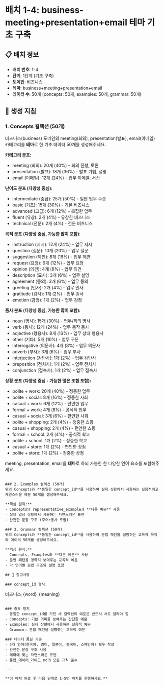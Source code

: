 # 배치 1-4: business-meeting+presentation+email 테마 기초 구축

## 📋 배치 정보
- **배치 번호**: 1-4
- **단계**: 1단계 (기초 구축)
- **도메인**: 비즈니스
- **테마**: business+meeting+presentation+email
- **데이터 수**: 50개 (concepts: 50개, examples: 50개, grammar: 50개)

## 🎯 생성 지침

### 1. Concepts 컬렉션 (50개)
비즈니스(business) 도메인의 meeting(회의), presentation(발표), email(이메일) 카테고리를 **테마**로 한 기초 데이터 50개를 생성해주세요.

**카테고리 분포:**
- meeting (회의): 20개 (40%) - 회의 진행, 토론
- presentation (발표): 18개 (36%) - 발표 기법, 설명
- email (이메일): 12개 (24%) - 업무 이메일, 서신

**난이도 분포 (다양성 중심):**
- intermediate (중급): 25개 (50%) - 일반 업무 수준
- basic (기초): 15개 (30%) - 기본 비즈니스
- advanced (고급): 6개 (12%) - 복잡한 업무
- fluent (유창): 2개 (4%) - 유창한 비즈니스
- technical (전문): 2개 (4%) - 전문 비즈니스

**목적 분포 (다양성 중심, 가능한 많이 포함):**
- instruction (지시): 12개 (24%) - 업무 지시
- question (질문): 10개 (20%) - 업무 질문
- suggestion (제안): 8개 (16%) - 업무 제안
- request (요청): 6개 (12%) - 업무 요청
- opinion (의견): 4개 (8%) - 업무 의견
- description (묘사): 3개 (6%) - 업무 설명
- agreement (동의): 3개 (6%) - 업무 동의
- greeting (인사): 2개 (4%) - 업무 인사
- gratitude (감사): 1개 (2%) - 업무 감사
- emotion (감정): 1개 (2%) - 업무 감정

**품사 분포 (다양성 중심, 가능한 많이 포함):**
- noun (명사): 15개 (30%) - 업무/회의 명사
- verb (동사): 12개 (24%) - 업무 동작 동사
- adjective (형용사): 8개 (16%) - 업무 상태 형용사
- other (기타): 5개 (10%) - 업무 구문
- interrogative (의문사): 4개 (8%) - 업무 의문사
- adverb (부사): 3개 (6%) - 업무 부사
- interjection (감탄사): 1개 (2%) - 업무 감탄사
- preposition (전치사): 1개 (2%) - 업무 전치사
- conjunction (접속사): 1개 (2%) - 업무 접속사

**상황 분포 (다양성 중심 - 가능한 많은 조합 포함):**
- polite + work: 20개 (40%) - 정중한 업무
- polite + social: 8개 (16%) - 정중한 사회
- casual + work: 6개 (12%) - 편안한 업무
- formal + work: 4개 (8%) - 공식적 업무
- casual + social: 3개 (6%) - 편안한 사회
- polite + shopping: 2개 (4%) - 정중한 쇼핑
- casual + shopping: 2개 (4%) - 편안한 쇼핑
- formal + school: 2개 (4%) - 공식적 학교
- polite + school: 1개 (2%) - 정중한 학교
- casual + store: 1개 (2%) - 편안한 상점
- polite + store: 1개 (2%) - 정중한 상점

meeting, presentation, email을 **테마**로 하되 가능한 한 다양한 언어 요소를 포함해주세요.

```

### 2. Examples 컬렉션 (50개)
위의 Concepts와 **동일한 concept_id**를 사용하여 실제 상황에서 사용하는 실용적이고 자연스러운 예문 50개를 생성해주세요.

**핵심 원칙:**
- Concepts의 representative_example과 **다른 예문** 사용
- 실제 일상 상황에서 사용하는 자연스러운 표현
- 완전한 문장 구조 (주어+동사 포함)

### 3. Grammar 컬렉션 (50개)
위의 Concepts와 **동일한 concept_id**를 사용하여 문법 패턴을 설명하는 교육적 목적의 데이터 50개를 생성해주세요.

**핵심 원칙:**
- Concepts, Examples와 **다른 예문** 사용
- 문법 패턴을 명확히 보여주는 교육적 예문
- 각 언어별 문법 구조와 설명 포함

## 📝 참고사항

### concept_id 형식
```
비즈니스_{word}_{meaning}
```

### 중복 방지
- 동일한 concept_id를 가진 세 컬렉션의 예문은 반드시 서로 달라야 함
- Concepts: 기본 의미를 보여주는 간단한 예문
- Examples: 실제 상황에서 사용하는 실용적 예문  
- Grammar: 문법 패턴을 설명하는 교육적 예문

### 데이터 품질 기준
- 5개 언어(한국어, 영어, 일본어, 중국어, 스페인어) 모두 작성
- 완전한 문장 구조 사용
- 테마에 맞는 자연스러운 표현
- 통합_데이터_가이드.md의 모든 규칙 준수

---

**이 배치 완료 후 다음 단계로 1-5번 배치를 진행하세요.**